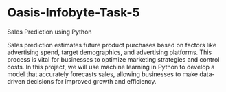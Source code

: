 # Oasis-Infobyte-Task-5
Sales Prediction using Python

Sales prediction estimates future product purchases based on factors like advertising spend, target demographics, and advertising platforms. This process is vital for businesses to optimize marketing strategies and control costs. In this project, we will use machine learning in Python to develop a model that accurately forecasts sales, allowing businesses to make data-driven decisions for improved growth and efficiency.
